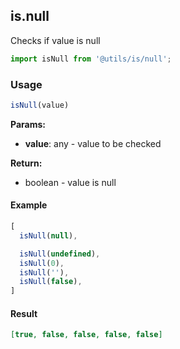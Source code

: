 ## is.null

Checks if value is null

```javascript
import isNull from '@utils/is/null';
```

### Usage

```javascript
isNull(value)
```

**Params:**

* **value**: any - value to be checked

**Return:**

* boolean - value is null

#### Example

```javascript
[
  isNull(null),

  isNull(undefined),
  isNull(0),
  isNull(''),
  isNull(false),
]
```

#### Result

```json
[true, false, false, false, false]
```